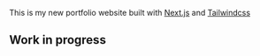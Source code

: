 This is my new portfolio website built with [Next.js](https://nextjs.org/) and [Tailwindcss](https://tailwindcss.com/)

## Work in progress
